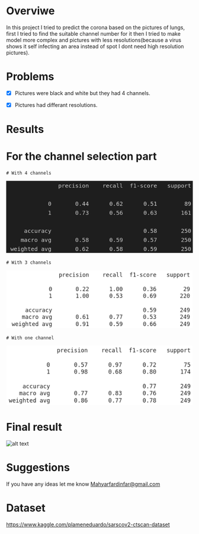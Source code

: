 # Overviwe 

In this project I tried to predict the corona based on the pictures of lungs, first I tried to find the suitable channel number for it then I tried to make model more complex and pictures with less resolutions(because a virus shows it self infecting an area instead of spot I dont need high resolution pictures).


# Problems 
- [x] Pictures were black and white but they had 4 channels. 

- [x] Pictures had differant resolutions.


# Results


# For the channel selection part


	# With 4 channels
![alt text](https://github.com/MahyarFardin/Neural-Networks/blob/neural-network/CNN/corona_detection/With%204%20channels/Screenshot%20from%202022-03-03%2019-36-50.png)
 
 
 	# With 3 channels
 ![alt text](https://github.com/MahyarFardin/Neural-Networks/blob/neural-network/CNN/corona_detection/with%203%20channels/3channels.png)
 
 
 	# With one channel
 ![alt text](https://github.com/MahyarFardin/Neural-Networks/blob/neural-network/CNN/corona_detection/with%201%20channels/1channels.png)


# Final result

 ![alt text]()


# Suggestions

If you have any ideas let me know Mahyarfardinfar@gmail.com

# Dataset 

https://www.kaggle.com/plameneduardo/sarscov2-ctscan-dataset

